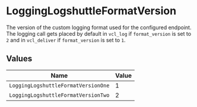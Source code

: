 # LoggingLogshuttleFormatVersion

The version of the custom logging format used for the configured endpoint. The logging call gets placed by default in `vcl_log` if `format_version` is set to `2` and in `vcl_deliver` if `format_version` is set to `1`.



## Values

| Name                                | Value                               |
| ----------------------------------- | ----------------------------------- |
| `LoggingLogshuttleFormatVersionOne` | 1                                   |
| `LoggingLogshuttleFormatVersionTwo` | 2                                   |
